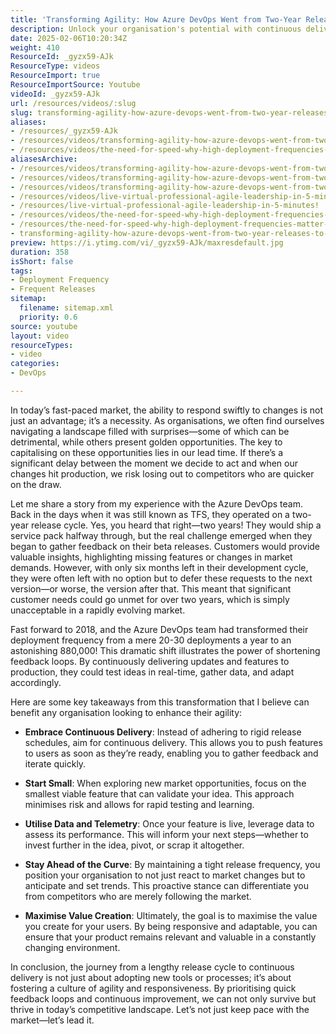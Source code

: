 ```yaml
---
title: 'Transforming Agility: How Azure DevOps Went from Two-Year Releases to 880,000 Deployments'
description: Unlock your organisation's potential with continuous delivery! Discover how to shorten feedback loops and stay ahead in a fast-paced market.
date: 2025-02-06T10:20:34Z
weight: 410
ResourceId: _gyzx59-AJk
ResourceType: videos
ResourceImport: true
ResourceImportSource: Youtube
videoId: _gyzx59-AJk
url: /resources/videos/:slug
slug: transforming-agility-how-azure-devops-went-from-two-year-releases-to-880000-deployments
aliases:
- /resources/_gyzx59-AJk
- /resources/videos/transforming-agility-how-azure-devops-went-from-two-year-releases-to-880000-deployments
- /resources/videos/the-need-for-speed-why-high-deployment-frequencies-matter-in-a-changing-market
aliasesArchive:
- /resources/videos/transforming-agility-how-azure-devops-went-from-twoyear-releases-to-deployments
- /resources/videos/transforming-agility-how-azure-devops-went-from-two-year-releases-to-deployments
- /resources/videos/transforming-agility-how-azure-devops-went-from-two-year-releases-to-880000-deployments
- /resources/videos/live-virtual-professional-agile-leadership-in-5-minutes!
- /resources/live-virtual-professional-agile-leadership-in-5-minutes!
- /resources/videos/the-need-for-speed-why-high-deployment-frequencies-matter-in-a-changing-market
- /resources/the-need-for-speed-why-high-deployment-frequencies-matter-in-a-changing-market
- transforming-agility-how-azure-devops-went-from-two-year-releases-to-880000-deployments
preview: https://i.ytimg.com/vi/_gyzx59-AJk/maxresdefault.jpg
duration: 358
isShort: false
tags:
- Deployment Frequency
- Frequent Releases
sitemap:
  filename: sitemap.xml
  priority: 0.6
source: youtube
layout: video
resourceTypes:
- video
categories:
- DevOps

---
```

In today’s fast-paced market, the ability to respond swiftly to changes is not just an advantage; it’s a necessity. As organisations, we often find ourselves navigating a landscape filled with surprises—some of which can be detrimental, while others present golden opportunities. The key to capitalising on these opportunities lies in our lead time. If there’s a significant delay between the moment we decide to act and when our changes hit production, we risk losing out to competitors who are quicker on the draw.

Let me share a story from my experience with the Azure DevOps team. Back in the days when it was still known as TFS, they operated on a two-year release cycle. Yes, you heard that right—two years! They would ship a service pack halfway through, but the real challenge emerged when they began to gather feedback on their beta releases. Customers would provide valuable insights, highlighting missing features or changes in market demands. However, with only six months left in their development cycle, they were often left with no option but to defer these requests to the next version—or worse, the version after that. This meant that significant customer needs could go unmet for over two years, which is simply unacceptable in a rapidly evolving market.

Fast forward to 2018, and the Azure DevOps team had transformed their deployment frequency from a mere 20-30 deployments a year to an astonishing 880,000! This dramatic shift illustrates the power of shortening feedback loops. By continuously delivering updates and features to production, they could test ideas in real-time, gather data, and adapt accordingly.

Here are some key takeaways from this transformation that I believe can benefit any organisation looking to enhance their agility:

- **Embrace Continuous Delivery**: Instead of adhering to rigid release schedules, aim for continuous delivery. This allows you to push features to users as soon as they’re ready, enabling you to gather feedback and iterate quickly.

- **Start Small**: When exploring new market opportunities, focus on the smallest viable feature that can validate your idea. This approach minimises risk and allows for rapid testing and learning.

- **Utilise Data and Telemetry**: Once your feature is live, leverage data to assess its performance. This will inform your next steps—whether to invest further in the idea, pivot, or scrap it altogether.

- **Stay Ahead of the Curve**: By maintaining a tight release frequency, you position your organisation to not just react to market changes but to anticipate and set trends. This proactive stance can differentiate you from competitors who are merely following the market.

- **Maximise Value Creation**: Ultimately, the goal is to maximise the value you create for your users. By being responsive and adaptable, you can ensure that your product remains relevant and valuable in a constantly changing environment.

In conclusion, the journey from a lengthy release cycle to continuous delivery is not just about adopting new tools or processes; it’s about fostering a culture of agility and responsiveness. By prioritising quick feedback loops and continuous improvement, we can not only survive but thrive in today’s competitive landscape. Let’s not just keep pace with the market—let’s lead it.
